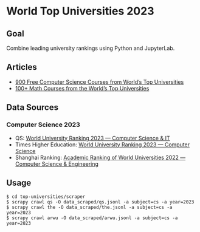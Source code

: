 # World Top Universities 2023

## Goal

Combine leading university rankings using Python and JupyterLab.

## Articles

* [900 Free Computer Science Courses from World’s Top Universities](https://www.classcentral.com/report/cs-online-courses/)
* [100+ Math Courses from the World’s Top Universities](https://www.classcentral.com/report/mathematics-statistics-free-online-courses/)

## Data Sources

### Computer Science 2023

* QS: [World University Ranking 2023 — Computer Science & IT](https://www.topuniversities.com/university-rankings/university-subject-rankings/2023/computer-science-information-systems)
* Times Higher Education: [World University Ranking 2023 — Computer Science](https://www.timeshighereducation.com/world-university-rankings/2023/subject-ranking/computer-science)
* Shanghai Ranking: [Academic Ranking of World Universities 2022 — Computer Science & Engineering](https://www.shanghairanking.com/rankings/gras/2022/RS0210)

## Usage

```
$ cd top-universities/scraper
$ scrapy crawl qs -O data_scraped/qs.jsonl -a subject=cs -a year=2023
$ scrapy crawl the -O data_scraped/the.jsonl -a subject=cs -a year=2023
$ scrapy crawl arwu -O data_scraped/arwu.jsonl -a subject=cs -a year=2023
```
